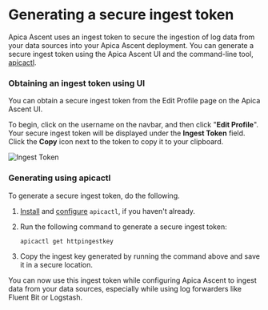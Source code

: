 # Generating a secure ingest token

Apica Ascent uses an ingest token to secure the ingestion of log data from your data sources into your Apica Ascent deployment. You can generate a secure ingest token using the Apica Ascent UI and the command-line tool, [apicactl](https://github.com/ApicaSystem/apicactl).&#x20;

### Obtaining an ingest token using UI

You can obtain a secure ingest token from the Edit Profile page on the Apica Ascent UI.

To begin, click on the username on the navbar, and then click "**Edit Profile**". Your secure ingest token will be displayed under the **Ingest Token** field. Click the **Copy** icon next to the token to copy it to your clipboard.&#x20;

![Ingest Token](../.gitbook/assets/inesttoken.png)

### Generating using apicactl

To generate a secure ingest token, do the following.&#x20;

1. [Install](https://github.com/ApicaSystem/apicactl?#quickstart) and [configure](https://github.com/ApicaSystem/apicactl?#configuring-apicactl) `apicactl`, if you haven't already.&#x20;
2.  Run the following command to generate a secure ingest token:

    ```bash
    apicactl get httpingestkey
    ```
3. Copy the ingest key generated by running the command above and save it in a secure location.&#x20;

You can now use this ingest token while configuring Apica Ascent to ingest data from your data sources, especially while using log forwarders like Fluent Bit or Logstash.&#x20;

